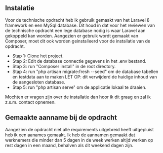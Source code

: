 ## Instalatie

Voor de technische opdracht heb ik gebruik gemaakt van het Laravel 8 framework en een MySql database. Dit houd in dat voor het reviewen van de technische opdracht een lege database nodig is waar Laravel aan gekoppeld kan worden. Aangezien er gebruik wordt gemaakt van Composer, moet dit ook worden geinstalleerd voor de installatie van de opdracht.

* Stap 1: Clone het project.
* Stap 2: Edit de database connectie gegevens in het .env bestand.
* Stap 3: run "Composer install" in de root directory.
* Stap 4: run "php artisan migrate:fresh --seed" om de database tabellen en testdata aan te maken LET OP: dit verwijderd de huidige inhoud van de aangesloten database.
* Stap 5: run "php artisan serve" om de applicatie lokaal te draaien.

Mochten er vragen zijn over de installatie dan hoor ik dit graag en zal ik z.s.m. contact opnemen.

## Gemaakte aanname bij de opdracht

Aangezien de opdracht niet alle requirements uitgebreid heeft uitgepluist heb ik een aanames gemaakt. Ik heb de aannamen gemaakt dat werknemers die minder dan 5 dagen in de week werken altijd werken op rest dagen in een maand, behalven als dit weekend dagen zijn. 

